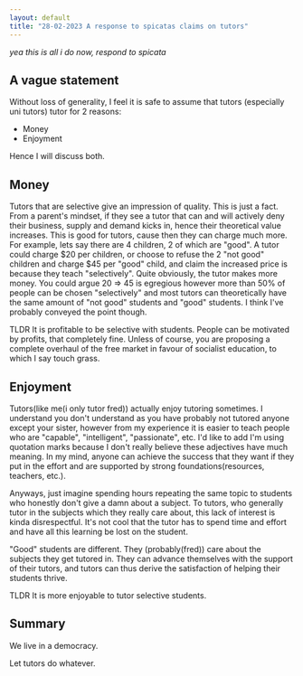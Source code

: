 ```yaml
---
layout: default
title: "28-02-2023 A response to spicatas claims on tutors"
---
```


*yea this is all i do now, respond to spicata*

## A vague statement
Without loss of generality, I feel it is safe to assume that tutors (especially uni tutors) tutor for 2 reasons:
- Money
- Enjoyment

Hence I will discuss both.

## Money
Tutors that are selective give an impression of quality. This is just a fact. From a parent's mindset, if they see a tutor that can and will actively deny their business, supply and demand kicks in, hence their theoretical value increases. This is good for tutors, cause then they can charge much more. For example, lets say there are 4 children, 2 of which are "good". A tutor could charge \$20 per children, or choose to refuse the 2 "not good" children and charge \$45 per "good" child, and claim the increased price is because they teach "selectively". Quite obviously, the tutor makes more money. You could argue 20 => 45 is egregious however more than 50% of people can be chosen "selectively" and most tutors can theoretically have the same amount of "not good" students and "good" students. I think I've probably conveyed the point though.

TLDR It is profitable to be selective with students. People can be motivated by profits, that completely fine. Unless of course, you are proposing a complete overhaul of the free market in favour of socialist education, to which I say touch grass.

## Enjoyment
Tutors(like me(i only tutor fred)) actually enjoy tutoring sometimes. I understand you don't understand as you have probably not tutored anyone except your sister, however from my experience it is easier to teach people who are "capable", "intelligent", "passionate", etc. I'd like to add I'm  using quotation marks because I don't really believe these adjectives have much meaning. In my mind, anyone can achieve the success that they want if they put in the effort and are supported by strong foundations(resources, teachers, etc.).

Anyways, just imagine spending hours repeating the same topic to students who honestly don't give a damn about a subject. To tutors, who generally tutor in the subjects which they really care about, this lack of interest is kinda disrespectful. It's not cool that the tutor has to spend time and effort and have all this learning be lost on the student.

"Good" students are different. They (probably(fred)) care about the subjects they get tutored in. They can advance themselves with the support of their tutors, and tutors can thus derive the satisfaction of helping their students thrive. 

TLDR It is more enjoyable to tutor selective students.

## Summary
We live in a democracy.

Let tutors do whatever.
